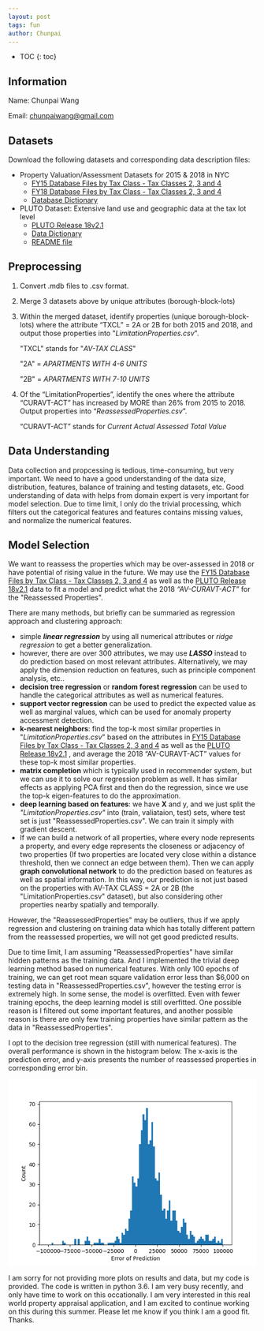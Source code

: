 ```yaml
---
layout: post
tags: fun
author: Chunpai
---
```




* TOC
{: toc}
## Information

Name: Chunpai Wang

Email: chunpaiwang@gmail.com



## Datasets

Download the following datasets and corresponding data description files:

- Property Valuation/Assessment Datasets for 2015 & 2018 in NYC
  - [FY15 Database Files by Tax Class - Tax Classes 2, 3 and 4](https://www1.nyc.gov/assets/finance/downloads/tar/tc234_15.zip)
  - [FY18 Database Files by Tax Class - Tax Classes 2, 3 and 4](https://www1.nyc.gov/assets/finance/downloads/tar/tc234_18.zip)
  - [Database Dictionary](https://www1.nyc.gov/assets/finance/downloads/tar/tarfieldcodes.pdf)
- PLUTO Dataset: Extensive land use and geographic data at the tax lot level 
  - [PLUTO Release 18v2.1](https://www1.nyc.gov/assets/planning/download/zip/data-maps/open-data/nyc_pluto_18v2_1_csv.zip)
  - [Data Dictionary](https://www1.nyc.gov/assets/planning/download/pdf/data-maps/open-data/pluto_datadictionary.pdf?v=18v21beta)
  - [README file](https://www1.nyc.gov/assets/planning/download/pdf/data-maps/open-data/plutolayout.pdf?v=18v2beta)



## Preprocessing

1. Convert .mdb files to .csv format.

2. Merge 3 datasets above by unique attributes (borough-block-lots)

3. Within the merged dataset, identify properties (unique borough-block-lots)  where the attribute “TXCL” = 2A or 2B for both 2015 and 2018, and output those properties into "*LimitationProperties.csv*". 

   "TXCL" stands for "*AV-TAX CLASS*"

   "2A" = *APARTMENTS WITH 4-6 UNITS*

   "2B" = *APARTMENTS WITH 7-10 UNITS* 

4. Of the “LimitationProperties”, identify the ones where the attribute “CURAVT-ACT” has increased by MORE than 26% from 2015 to 2018. Output properties into “*ReassessedProperties.csv*”.

   “CURAVT-ACT” stands for *Current Actual Assessed Total Value* 




## Data Understanding

Data collection and propcessing is tedious, time-consuming, but very important. We need to have a good understanding of the data size, distribution, features, balance of training and testing datasets, etc.   Good understanding of data with helps from domain expert is very important for model selection. Due to time limit, I only do the trivial processing, which filters out the categorical features and features contains missing values, and normalize the numerical features. 



## Model Selection

We want to reassess the properties which may be over-assessed in 2018 or have potential of rising value in the future. We may use the <u>FY15 Database Files by Tax Class - Tax Classes 2, 3 and 4</u> as well as the <u>PLUTO Release 18v2.1</u> data to fit a model and predict what the 2018 *“AV-CURAVT-ACT”* for the "Reassessed Properties". 



There are many methods, but briefly can be summaried as regression approach and clustering approach: 

- simple ***linear regression*** by using all numerical attributes or *ridge regression* to get a better generalization. 
- however, there are over 300 attributes, we may use ***LASSO*** instead to do prediction based on most relevant attributes. Alternatively, we may apply the dimension reduction on features, such as principle component analysis, etc..
- **decision tree regression** or **random forest regression** can be used to handle the categorical attributes as well as numerical features. 
- **support vector regression** can be used to predict the expected value as well as marginal values, which can be used for anomaly property accessment detection. 
- **k-nearest neighbors**: find the top-k most similar properties in "*LimitationProperties.csv*" based on the attributes in <u>FY15 Database Files by Tax Class - Tax Classes 2, 3 and 4</u> as well as the <u>PLUTO Release 18v2.1</u> , and average the 2018 “AV-CURAVT-ACT” values for these top-k most similar properties. 
- **matrix completion** which is typically used in recommender system, but we can use it to solve our regression problem as well. It has similar effects as applying PCA first and then do the regression, since we use the top-k eigen-features to do the approximation. 
- **deep learning based on features**: we have **X** and y, and we just split the *"LimitationProperties.csv"* into (train, valiataion, test) sets, where test set is just "ReassessedProperties.csv". We can train it simply with gradient descent. 
- If we can build a network of all properties, where every node represents a property, and every edge represents the closeness or adjacency of two properties (If two properties are located very close within a distance threshold, then we connect an edge between them). Then we can apply **graph convolutional network** to do the prediction based on features as well as spatial information. In this way, our prediction is not just based on the properties with AV-TAX CLASS = 2A or 2B (the "LimitationProperties.csv" dataset), but also considering other properties nearby spatially and temporally. 

However, the "ReassessedProperties" may be outliers, thus if we apply regression and clustering on training data which has totally different pattern from the reassessed properties, we will not get good predicted results. 

Due to time limit, I am assuming "ReassessedProperties" have similar hidden patterns as the training data. And I implemented the trivial deep learning method based on numerical features. With only 100 epochs of training, we can get root mean square validation error less than $6,000 on testing data in "ReassessedProperties.csv", however the testing error is extremely high. In some sense, the model is overfitted. Even with fewer training epochs, the deep learning model is still overfitted. One possible reason is I filtered out some important features, and another possible reason is there are only few training properties have similar pattern as the data in "ReassessedProperties". 

I opt to the decision tree regression (still with numerical features). The overall performance is shown in the histogram below. The x-axis is the prediction error, and y-axis presents the number of reassessed properties in corresponding error bin. 



![error](../assets/img/eval-1558314435881.png)



I am sorry for not providing more plots on results and data, but my code is provided. The code is written in python 3.6. I am very busy recently, and only have time to work on this occationally. I am very interested in this real world property appraisal application, and I am excited to continue working on this during this summer. Please let me know if you think I am a good fit. Thanks.








